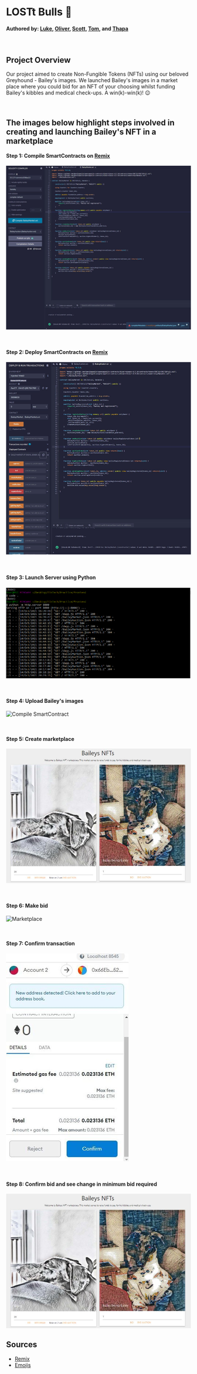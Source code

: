 # LOSTt Bulls :ox:
#### Authored by: [Luke](https://github.com/lukekonsta7), [Oliver](https://github.com/OliverGeddes), [Scott](https://github.com/Bomegolf), [Tom](https://github.com/kez4twez), and [Thapa](https://github.com/TribThapa)

<p>&nbsp;</p>

## Project Overview
Our project aimed to create Non-Fungible Tokens (NFTs) using our beloved Greyhound - Bailey's images. We launched Bailey's images in a market place where you could bid for an NFT of your choosing whilst funding Bailey's kibbles and medical check-ups. A win(k)-win(k)! :wink:
 

<p>&nbsp;</p>

## The images below highlight steps involved in creating and launching Bailey's NFT in a marketplace

#### Step 1: Compile SmartContracts on [Remix](https://remix.ethereum.org/#optimize=false&runs=200&evmVersion=null&version=soljson-v0.8.7+commit.e28d00a7.js)

![Compile SmartContract](images/1_compilesmartcontract.JPG)


<p>&nbsp;</p>

#### Step 2: Deploy SmartContracts on [Remix](https://remix.ethereum.org/#optimize=false&runs=200&evmVersion=null&version=soljson-v0.8.7+commit.e28d00a7.js)

![Compile SmartContract](images/2_deploycode.JPG)


<p>&nbsp;</p>

#### Step 3: Launch Server using Python

![Launch server](images/3_launchserver.png)


<p>&nbsp;</p>

#### Step 4: Upload Bailey's images

![Compile SmartContract](images/.....ver.JPG)


<p>&nbsp;</p>

#### Step 5: Create marketplace

![Marketplace](images/5_marketplace.JPG)


<p>&nbsp;</p>

#### Step 6: Make bid

![Marketplace](images/.....place.JPG)


<p>&nbsp;</p>

#### Step 7: Confirm transaction

![Marketplace](images/7_tx.JPG)


<p>&nbsp;</p>

#### Step 8: Confirm bid and see change in minimum bid required

![Marketplace](images/5_marketplace.JPG)




## Sources
- [Remix](https://remix.ethereum.org/#optimize=false&runs=200&evmVersion=null&version=soljson-v0.8.7+commit.e28d00a7.js)
- [Emojis](https://github.com/ikatyang/emoji-cheat-sheet#animals--nature)